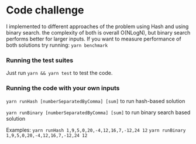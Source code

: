 # Code challenge

I implemented to different approaches of the problem using Hash and using binary search. the complexity of both is overall O(NLogN), but binary search performs better for larger inputs. If you want to measure performance of both solutions try running: ```yarn benchmark```

### Running the test suites

Just run ```yarn && yarn test``` to test the code.

### Running the code with your own inputs

```yarn runHash [numberSeparatedByComma] [sum]``` to run hash-based solution

```yarn runBinary [numberSeparatedByComma] [sum]``` to run binary search based solution

Examples:
```yarn runHash 1,9,5,0,20,-4,12,16,7,-12,24 12```
```yarn runBinary 1,9,5,0,20,-4,12,16,7,-12,24 12```